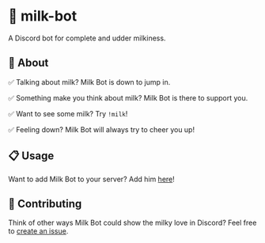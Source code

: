 # 🥛 milk-bot
A Discord bot for complete and udder milkiness.

## 🤔 About

✅ Talking about milk? Milk Bot is down to jump in.

✅ Something make you think about milk? Milk Bot is there to support you.

✅ Want to see some milk? Try `!milk`!

✅ Feeling down? Milk Bot will always try to cheer you up!

## 📋 Usage

Want to add Milk Bot to your server? Add him [here](https://discord.com/api/oauth2/authorize?client_id=828325559402364969&permissions=116800&scope=bot)!

## 🙏 Contributing

Think of other ways Milk Bot could show the milky love in Discord? Feel free to [create an issue](https://github.com/ngregrichardson/milk-bot/issues).
